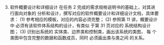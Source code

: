 3. 软件概要设计和详细设计
在任务 2 完成的需求规格说明书的基础上，对其进行面向对象的
分析和设计，撰写对应的软件概要设计和详细设计文档，具体要求：
(1) 参考相应的模板，对应的内容必须完整；
(2) 参照第 11 讲，概要设计中 必须有该软件体系结构的设计，有类似
于第 31 页对应的 系统结构设计图；
(3) 识别出系统的 实体类、边界类和控制类，画出该系统的类图， 每
个类图中包含完整的数据和函数成员，同时 必须画出类与类之间
的关系。

